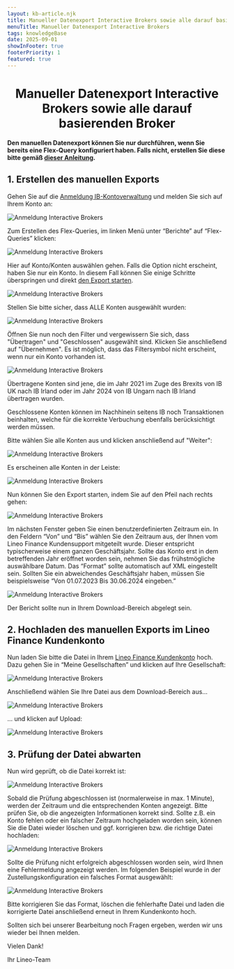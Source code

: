 ```yaml
---
layout: kb-article.njk
title: Manueller Datenexport Interactive Brokers sowie alle darauf basierenden Broker
menuTitle: Manueller Datenexport Interactive Brokers
tags: knowledgeBase
date: 2025-09-01
showInFooter: true
footerPriority: 1
featured: true
---
```

# <center>Manueller Datenexport Interactive Brokers sowie alle darauf basierenden Broker</center>

**Den manuellen Datenexport können Sie nur durchführen, wenn Sie bereits eine Flex-Query konfiguriert haben. Falls nicht, erstellen Sie diese bitte gemäß [dieser Anleitung](https://www.lineo.finance/content/knowledge-base/anleitung-anbindung/).**

## 1. Erstellen des manuellen Exports

Gehen Sie auf die [Anmeldung IB-Kontoverwaltung](https://www.interactivebrokers.ie/sso/Login?RL=1) und melden Sie sich auf Ihrem Konto an:

![Anmeldung Interactive Brokers](/assets/images/anleitungen/manueller-export/01-anmeldung-ib.png)

Zum Erstellen des Flex-Queries, im linken Menü unter “Berichte” auf “Flex-Queries” klicken:

![Anmeldung Interactive Brokers](/assets/images/anleitungen/manueller-export/02-menue-berichtswesen.png)

Hier auf Konto/Konten auswählen gehen. Falls die Option nicht erscheint, haben Sie nur ein Konto. In diesem Fall können Sie einige Schritte überspringen und direkt [den Export starten](#exportstart).

![Anmeldung Interactive Brokers](/assets/images/anleitungen/manueller-export/03-flex-queries.png)

Stellen Sie bitte sicher, dass <span class="highlight">ALLE</span> Konten ausgewählt wurden:

![Anmeldung Interactive Brokers](/assets/images/anleitungen/manueller-export/04-konten-auswaehlen.png)

Öffnen Sie nun noch den Filter und vergewissern Sie sich, dass "Übertragen" und "Geschlossen" ausgewählt sind. Klicken Sie anschließend auf "Übernehmen". Es ist möglich, dass das Filtersymbol nicht erscheint, wenn nur ein Konto vorhanden ist.

![Anmeldung Interactive Brokers](/assets/images/anleitungen/manueller-export/05-ergebnisse-filtern.png)

Übertragene Konten sind jene, die im Jahr 2021 im Zuge des Brexits von IB UK nach IB Irland oder im Jahr 2024 von IB Ungarn nach IB Irland übertragen wurden.

Geschlossene Konten können im Nachhinein seitens IB noch Transaktionen beinhalten, welche für die korrekte Verbuchung ebenfalls berücksichtigt werden müssen.

Bitte wählen Sie alle Konten aus und klicken anschließend auf "Weiter":

![Anmeldung Interactive Brokers](/assets/images/anleitungen/manueller-export/06-alle-konten-anklicken.png)

Es erscheinen alle Konten in der Leiste:

![Anmeldung Interactive Brokers](/assets/images/anleitungen/manueller-export/07-konten-leiste.png)

<a id="exportstart"></a>Nun können Sie den Export starten, indem Sie auf den Pfeil nach rechts gehen:

![Anmeldung Interactive Brokers](/assets/images/anleitungen/manueller-export/08-export-starten.png)

Im nächsten Fenster geben Sie einen benutzerdefinierten Zeitraum ein. In den Feldern “Von” und “Bis” wählen Sie den Zeitraum aus, der Ihnen vom Lineo Finance Kundensupport mitgeteilt wurde. Dieser entspricht typischerweise einem ganzen Geschäftsjahr. Sollte das Konto erst in dem betreffenden Jahr eröffnet worden sein, nehmen Sie das frühstmögliche auswählbare Datum. Das “Format” sollte automatisch auf XML eingestellt sein. Sollten Sie ein abweichendes Geschäftsjahr haben, müssen Sie beispielsweise “Von 01.07.2023 Bis 30.06.2024 eingeben.”

![Anmeldung Interactive Brokers](/assets/images/anleitungen/manueller-export/09-zeitraum-format.png)

Der Bericht sollte nun in Ihrem Download-Bereich abgelegt sein.

## 2. Hochladen des manuellen Exports im Lineo Finance Kundenkonto

Nun laden Sie bitte die Datei in Ihrem [Lineo Finance Kundenkonto](https://app.lineo.finance) hoch. Dazu gehen Sie in “Meine Gesellschaften” und klicken auf Ihre Gesellschaft:

![Anmeldung Interactive Brokers](/assets/images/anleitungen/manueller-export/10-meine-gesellschaften.png)

Anschließend wählen Sie Ihre Datei aus dem Download-Bereich aus…

![Anmeldung Interactive Brokers](/assets/images/anleitungen/manueller-export/11-datei-auswaehlen.png)

… und klicken auf Upload:

![Anmeldung Interactive Brokers](/assets/images/anleitungen/manueller-export/12-upload.png)

## 3. Prüfung der Datei abwarten

Nun wird geprüft, ob die Datei korrekt ist:

![Anmeldung Interactive Brokers](/assets/images/anleitungen/manueller-export/13-datei-pruefen.png)

Sobald die Prüfung abgeschlossen ist (normalerweise in max. 1 Minute), werden der Zeitraum und die entsprechenden Konten angezeigt. Bitte prüfen Sie, ob die angezeigten Informationen korrekt sind. Sollte z.B. ein Konto fehlen oder ein falscher Zeitraum hochgeladen worden sein, können Sie die Datei wieder löschen und ggf. korrigieren bzw. die richtige Datei hochladen:

![Anmeldung Interactive Brokers](/assets/images/anleitungen/manueller-export/14-datei-loeschen.png)

Sollte die Prüfung nicht erfolgreich abgeschlossen worden sein, wird Ihnen eine Fehlermeldung angezeigt werden. Im folgenden Beispiel wurde in der Zustellungskonfiguration ein falsches Format ausgewählt:

![Anmeldung Interactive Brokers](/assets/images/anleitungen/manueller-export/15-pruefung-fehlerhaft.png)

Bitte korrigieren Sie das Format, löschen die fehlerhafte Datei und laden die korrigierte Datei anschließend erneut in Ihrem Kundenkonto hoch.

Sollten sich bei unserer Bearbeitung noch Fragen ergeben, werden wir uns wieder bei Ihnen melden.

Vielen Dank!

Ihr Lineo-Team

